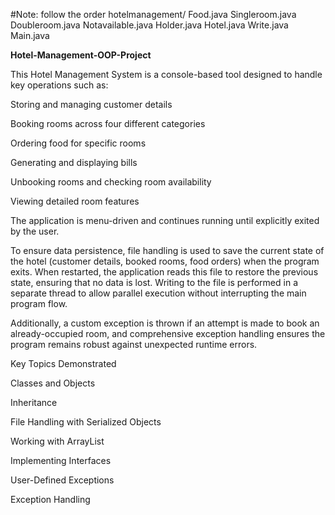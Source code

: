 #Note: follow the order
    hotelmanagement/
       Food.java
       Singleroom.java
       Doubleroom.java
       Notavailable.java
       Holder.java
       Hotel.java
       Write.java
       Main.java


       
**Hotel-Management-OOP-Project**


This Hotel Management System is a console-based tool designed to handle key operations such as:

Storing and managing customer details

Booking rooms across four different categories

Ordering food for specific rooms

Generating and displaying bills

Unbooking rooms and checking room availability

Viewing detailed room features

The application is menu-driven and continues running until explicitly exited by the user.

To ensure data persistence, file handling is used to save the current state of the hotel (customer details, booked rooms, food orders) when the program exits. When restarted, the application reads this file to restore the previous state, ensuring that no data is lost. Writing to the file is performed in a separate thread to allow parallel execution without interrupting the main program flow.

Additionally, a custom exception is thrown if an attempt is made to book an already-occupied room, and comprehensive exception handling ensures the program remains robust against unexpected runtime errors.

Key Topics Demonstrated

Classes and Objects

Inheritance

File Handling with Serialized Objects

Working with ArrayList

Implementing Interfaces

User-Defined Exceptions

Exception Handling
